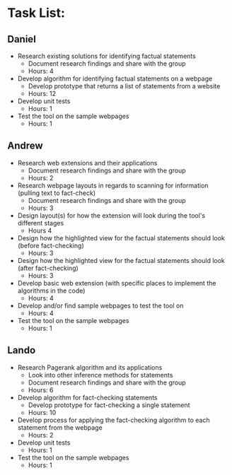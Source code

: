 # Task List:

## Daniel
- Research existing solutions for identifying factual statements
    - Document research findings and share with the group
    - Hours: 4
- Develop algorithm for identifying factual statements on a webpage
    - Develop prototype that returns a list of statements from a website
    - Hours: 12
- Develop unit tests
    - Hours: 1
- Test the tool on the sample webpages
    - Hours: 1


## Andrew
- Research web extensions and their applications
    - Document research findings and share with the group
    - Hours: 2
- Research webpage layouts in regards to scanning for information (pulling text to fact-check)
    - Document research findings and share with the group
    - Hours: 3
- Design layout(s) for how the extension will look during the tool's different stages
    - Hours 4
- Design how the highlighted view for the factual statements should look (before fact-checking)
    - Hours: 3
- Design how the highlighted view for the factual statements should look (after fact-checking)
    - Hours: 3
- Develop basic web extension (with specific places to implement the algorithms in the code)
    - Hours: 4
- Develop and/or find sample webpages to test the tool on
    - Hours: 4
- Test the tool on the sample webpages
    - Hours: 1


## Lando
- Research Pagerank algorithm and its applications
    - Look into other inference methods for statements
    - Document research findings and share with the group
    - Hours: 6
- Develop algorithm for fact-checking statements
    - Develop prototype for fact-checking a single statement
    - Hours: 10
- Develop process for applying the fact-checking algorithm to each statement from the webpage
    - Hours: 2
- Develop unit tests
    - Hours: 1
- Test the tool on the sample webpages
    - Hours: 1
  